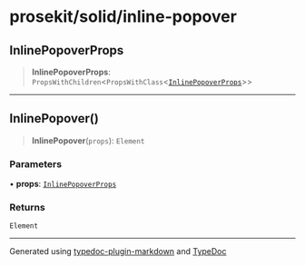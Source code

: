 # prosekit/solid/inline-popover

<a id="InlinePopoverProps" name="InlinePopoverProps"></a>

## InlinePopoverProps

> **InlinePopoverProps**: `PropsWithChildren`\<`PropsWithClass`\<[`InlinePopoverProps`](../lit/inline-popover.md#InlinePopoverProps)\>\>

***

<a id="InlinePopover" name="InlinePopover"></a>

## InlinePopover()

> **InlinePopover**(`props`): `Element`

### Parameters

• **props**: [`InlinePopoverProps`](inline-popover.md#InlinePopoverProps)

### Returns

`Element`

***

Generated using [typedoc-plugin-markdown](https://www.npmjs.com/package/typedoc-plugin-markdown) and [TypeDoc](https://typedoc.org/)
